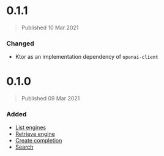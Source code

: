 # 0.1.1
> Published 10 Mar 2021

### Changed
* Ktor as an implementation dependency of `openai-client`

# 0.1.0
> Published 09 Mar 2021

### Added
* [List engines](https://beta.openai.com/docs/api-reference/list-engines)
* [Retrieve engine](https://beta.openai.com/docs/api-reference/retrieve-engine) 
* [Create completion](https://beta.openai.com/docs/api-reference/create-completion)
* [Search](https://beta.openai.com/docs/api-reference/search)
